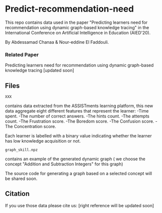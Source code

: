 # Predict-recommendation-need
This repo contains data used in the paper "Predicting learners need for recommendation using dynamic graph-based knowledge tracing" in the International Conference on Artificial Intelligence in Education (AIED'20).

By Abdessamad Chanaa & Nour-eddine El Faddouli.

### Related Paper

Predicting learners need for recommendation using dynamic graph-based knowledge tracing [updated soon]

## Files

 
```
XXX
``` 

contains data extracted from the ASSISTments learning platform, this new data aggregate eight different features that represent the learner:
-Time spent.
-The number of correct answers.
-The hints count.
-The attempts count.
-The Frustration score.
-The Boredom score.
-The Confusion score.
-The Concentration score.

Each learner is labelled with a binary value indicating whether the learner has low knowledge acquisition or not.

```
graph_skill.npz 
```
contains an example of the generated dynamic graph ( we choose the concept "Addition and Subtraction Integers" for this graph)

The source code for generating a graph based on a selected concept will be shared soon.

## Citation

If you use those data please cite us:
[right reference will be updated soon]
